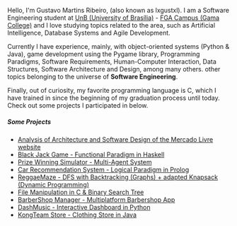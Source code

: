 Hello, I'm Gustavo Martins Ribeiro, (also known as lxgustxl). I am a Software Engineering student at [UnB (University of Brasília)](https://www.unb.br/) - [FGA Campus (Gama College)](https://fga.unb.br/) and I love studying topics related to the area, such as Artificial Intelligence, Database Systems and Agile Development.

Currently I have experience, mainly, with object-oriented systems (Python & Java), game development using the Pygame library, Programming Paradigms, Software Requirements, Human-Computer Interaction, Data Structures, Software Architecture and Design, among many others. other topics belonging to the universe of **Software Engineering**.

Finally, out of curiosity, my favorite programming language is C, which I have trained in since the beginning of my graduation process until today. Check out some projects I participated in below.


##### Some Projects

- [Analysis of Architecture and Software Design of the Mercado Livre website][1]
- [Black Jack Game - Functional Paradigm in Haskell][2]
- [Prize Winning Simulator - Multi-Agent System][3]
- [Car Recommendation System - Logical Paradigm in Prolog][4]
- [ReggaeMaze - DFS with Backtracking (Graphs) + adapted Knapsack (Dynamic Programming)][5]
- [File Manipulation in C & Binary Search Tree][6]
- [BarberShop Manager - Multiplatform Barbershop App][7]
- [DashMusic - Interactive Dashboard in Python][8]
- [KongTeam Store - Clothing Store in Java][9]

[1]: https://unbarqdsw2023-1.github.io/2023.1_G3_ProjetoMercadoLivre/#/README
[2]: https://github.com/gustavomartins-github/2023.1_G2_Funcional_BlackJack
[3]: https://github.com/gustavomartins-github/2023.1_G2_SMA_SimuladorDelacaoPremiada
[4]: https://github.com/gustavomartins-github/2023.1_G2_Logico_CarRecomendation
[5]: https://github.com/gustavomartins-github/ReggaeMaze
[6]: https://github.com/gustavomartins-github/TP2-EDA
[7]: https://github.com/gustavomartins-github/BarberShop-Manager
[8]: https://github.com/gustavomartins-github/APC
[9]: https://github.com/gustavomartins-github/TabalhoDeOO-LojaDeRoupas